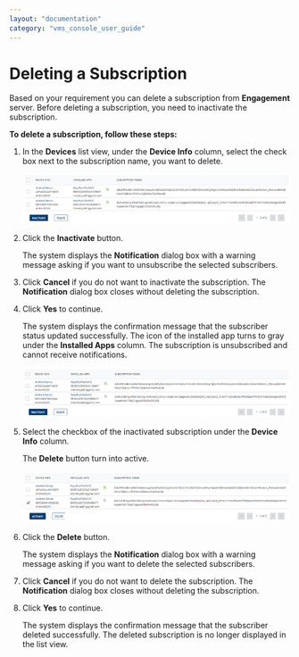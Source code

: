 ```yaml
---
layout: "documentation"
category: "vms_console_user_guide"
---
```

                           


Deleting a Subscription
=======================

Based on your requirement you can delete a subscription from **Engagement** server. Before deleting a subscription, you need to inactivate the subscription.

**To delete a subscription, follow these steps:**

1.  In the **Devices** list view, under the **Device Info** column, select the check box next to the subscription name, you want to delete.
    
    ![](../Resources/Images/Overview/Subscribers/Devices/del_dev1_593x101.png)
    
2.  Click the **Inactivate** button.
    
    The system displays the **Notification** dialog box with a warning message asking if you want to unsubscribe the selected subscribers.
    
3.  Click **Cancel** if you do not want to inactivate the subscription. The **Notification** dialog box closes without deleting the subscription.
4.  Click **Yes** to continue.
    
    The system displays the confirmation message that the subscriber status updated successfully. The icon of the installed app turns to gray under the **Installed Apps** column. The subscription is unsubscribed and cannot receive notifications.
    
    ![](../Resources/Images/Overview/Subscribers/Devices/del_dev2_598x101.png)
    
5.  Select the checkbox of the inactivated subscription under the **Device Info** column.
    
    The **Delete** button turn into active.
    
    ![](../Resources/Images/Overview/Subscribers/Devices/del_dev3_599x102.png)
    
6.  Click the **Delete** button.
    
    The system displays the **Notification** dialog box with a warning message asking if you want to delete the selected subscribers.
    
7.  Click **Cancel** if you do not want to delete the subscription. The **Notification** dialog box closes without deleting the subscription.
8.  Click **Yes** to continue.
    
    The system displays the confirmation message that the subscriber deleted successfully. The deleted subscription is no longer displayed in the list view.

